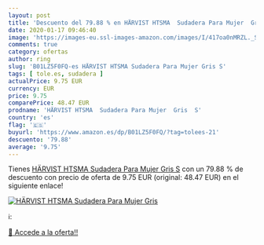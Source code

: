 ```yaml
---
layout: post
title: 'Descuento del 79.88 % en HÄRVIST HTSMA  Sudadera Para Mujer  Gris'
date: 2020-01-17 09:46:40
image: 'https://images-eu.ssl-images-amazon.com/images/I/417oa0nMRZL._SL200_.jpg'
comments: true
category: ofertas
author: ring
slug: 'B01LZ5F0FQ-es HÄRVIST HTSMA Sudadera Para Mujer Gris S'
tags: [ tole.es, sudadera ]
actualPrice: 9.75 EUR
currency: EUR
price: 9.75
comparePrice: 48.47 EUR
prodname: 'HÄRVIST HTSMA  Sudadera Para Mujer  Gris  S'
country: 'es'
flag: '🇪🇸'
buyurl: 'https://www.amazon.es/dp/B01LZ5F0FQ/?tag=tolees-21'
descuento: '79.88'
average: '9.75'
---
```


Tienes [HÄRVIST HTSMA  Sudadera Para Mujer  Gris  S](https://www.amazon.es/dp/B01LZ5F0FQ/?tag=tolees-21) con un 79.88 % de descuento con precio de oferta de 9.75 EUR (original: 48.47 EUR) en el siguiente enlace!

[![HÄRVIST HTSMA  Sudadera Para Mujer  Gris](https://images-eu.ssl-images-amazon.com/images/I/417oa0nMRZL._SL200_.jpg)](https://www.amazon.es/dp/B01LZ5F0FQ/?tag=tolees-21)

ℹ️:


[🛒 Accede a la oferta!!](https://www.amazon.es/dp/B01LZ5F0FQ/?tag=tolees-21)
